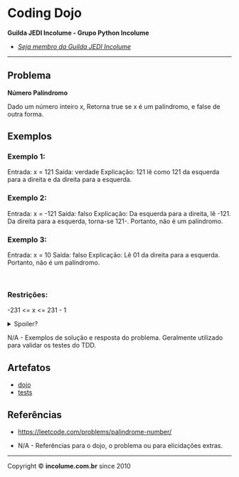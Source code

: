 # Coding Dojo

**Guilda JEDI Incolume - Grupo Python Incolume**

- _[Seja membro da Guilda JEDI Incolume](https://discord.gg/eBNamXVtBW)_

---

## Problema

**Número Palíndromo**

Dado um número inteiro x, Retorna true se x é um palíndromo, e false de outra forma.

## Exemplos

### Exemplo 1:

Entrada: x = 121 Saída: verdade Explicação: 121 lê como 121 da esquerda para a direita e da direita para a esquerda.

### Exemplo 2:

Entrada: x = -121 Saída: falso Explicação: Da esquerda para a direita, lê -121. Da direita para a esquerda, torna-se 121-. Portanto, não é um palíndromo.

### Exemplo 3:

Entrada: x = 10 Saída: falso Explicação: Lê 01 da direita para a esquerda. Portanto, não é um palíndromo.

 

### Restrições:

-231 <= x <= 231 - 1


<details>
  <summary>Spoiler?</summary>
   Considerar em caso de fatoração:

    > modo pythônico
    > sem condicionais
    > estruturas performáticas
    > redução de complexidade ciclomática
    > análise assintótica de algoritmos (big O)

</details>

N/A - Exemplos de solução e resposta do problema. Geralmente utilizado para validar os testes do TDD.


## Artefatos

- [dojo](./__init__.py)
- [tests](./test_20240522.py)


## Referências

- https://leetcode.com/problems/palindrome-number/

- N/A - Referências para o dojo, o problema ou para elicidações extras.

---

Copyright &copy; **incolume.com.br** since 2010
